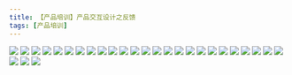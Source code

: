 ```yaml
---
title: 【产品培训】产品交互设计之反馈
tags: [产品培训]
---
```

![](/images/产品交互设计之反馈交互培训/产品培训.001.jpeg)
![](/images/产品交互设计之反馈交互培训/产品培训.002.jpeg)
![](/images/产品交互设计之反馈交互培训/产品培训.003.jpeg)
![](/images/产品交互设计之反馈交互培训/产品培训.004.jpeg)
![](/images/产品交互设计之反馈交互培训/产品培训.005.jpeg)
![](/images/产品交互设计之反馈交互培训/产品培训.006.jpeg)
![](/images/产品交互设计之反馈交互培训/产品培训.007.jpeg)
![](/images/产品交互设计之反馈交互培训/产品培训.008.jpeg)
![](/images/产品交互设计之反馈交互培训/产品培训.009.jpeg)
![](/images/产品交互设计之反馈交互培训/产品培训.010.jpeg)
![](/images/产品交互设计之反馈交互培训/产品培训.011.jpeg)
![](/images/产品交互设计之反馈交互培训/产品培训.012.jpeg)
![](/images/产品交互设计之反馈交互培训/产品培训.013.jpeg)
![](/images/产品交互设计之反馈交互培训/产品培训.014.jpeg)
![](/images/产品交互设计之反馈交互培训/产品培训.015.jpeg)
![](/images/产品交互设计之反馈交互培训/产品培训.016.jpeg)
![](/images/产品交互设计之反馈交互培训/产品培训.017.jpeg)
![](/images/产品交互设计之反馈交互培训/产品培训.018.jpeg)
![](/images/产品交互设计之反馈交互培训/产品培训.019.jpeg)
![](/images/产品交互设计之反馈交互培训/产品培训.020.jpeg)
![](/images/产品交互设计之反馈交互培训/产品培训.021.jpeg)
![](/images/产品交互设计之反馈交互培训/产品培训.022.jpeg)
![](/images/产品交互设计之反馈交互培训/产品培训.023.jpeg)
![](/images/产品交互设计之反馈交互培训/产品培训.024.jpeg)
![](/images/产品交互设计之反馈交互培训/产品培训.025.jpeg)
![](/images/产品交互设计之反馈交互培训/产品培训.026.jpeg)
![](/images/产品交互设计之反馈交互培训/产品培训.027.jpeg)
![](/images/产品交互设计之反馈交互培训/产品培训.028.jpeg)